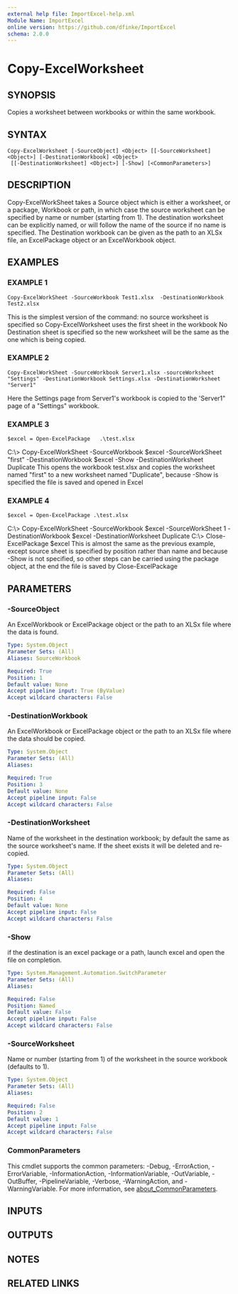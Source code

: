 ```yaml
---
external help file: ImportExcel-help.xml
Module Name: ImportExcel
online version: https://github.com/dfinke/ImportExcel
schema: 2.0.0
---
```


# Copy-ExcelWorksheet

## SYNOPSIS
Copies a worksheet between workbooks or within the same workbook.

## SYNTAX

```
Copy-ExcelWorksheet [-SourceObject] <Object> [[-SourceWorksheet] <Object>] [-DestinationWorkbook] <Object>
 [[-DestinationWorksheet] <Object>] [-Show] [<CommonParameters>]
```

## DESCRIPTION
Copy-ExcelWorkSheet takes a Source object which is either a worksheet, or a package, Workbook or path, in which case the source worksheet can be specified by name or number (starting from 1).
The destination worksheet can be explicitly named, or will follow the name of the source if no name is specified.
The Destination workbook can be given as the path to an XLSx file, an ExcelPackage object or an ExcelWorkbook object.

## EXAMPLES

### EXAMPLE 1
```
Copy-ExcelWorkSheet -SourceWorkbook Test1.xlsx  -DestinationWorkbook Test2.xlsx
```

This is the simplest version of the command: no source worksheet is specified so Copy-ExcelWorksheet uses the first sheet in the workbook No Destination sheet is specified so the new worksheet will be the same as the one which is being copied.

### EXAMPLE 2
```
Copy-ExcelWorkSheet -SourceWorkbook Server1.xlsx -sourceWorksheet "Settings" -DestinationWorkbook Settings.xlsx -DestinationWorksheet "Server1"
```

Here the Settings page from Server1's workbook is copied to the 'Server1" page of a "Settings" workbook.

### EXAMPLE 3
```
$excel = Open-ExcelPackage   .\test.xlsx
```

C:\\\> Copy-ExcelWorkSheet -SourceWorkbook  $excel -SourceWorkSheet "first" -DestinationWorkbook $excel -Show -DestinationWorksheet Duplicate This opens the workbook test.xlsx and copies the worksheet named "first" to a new worksheet named "Duplicate", because -Show is specified the file is saved and opened in Excel

### EXAMPLE 4
```
$excel = Open-ExcelPackage .\test.xlsx
```

C:\\\> Copy-ExcelWorkSheet -SourceWorkbook  $excel -SourceWorkSheet 1 -DestinationWorkbook $excel  -DestinationWorksheet Duplicate C:\\\> Close-ExcelPackage $excel This is almost the same as the previous example, except source sheet is specified by position rather than name and because -Show is not specified, so other steps can be carried using the package object, at the end the file is saved by Close-ExcelPackage

## PARAMETERS

### -SourceObject
An ExcelWorkbook or ExcelPackage object or the path to an XLSx file where the data is found.

```yaml
Type: System.Object
Parameter Sets: (All)
Aliases: SourceWorkbook

Required: True
Position: 1
Default value: None
Accept pipeline input: True (ByValue)
Accept wildcard characters: False
```

### -DestinationWorkbook
An ExcelWorkbook or ExcelPackage object or the path to an XLSx file where the data should be copied.

```yaml
Type: System.Object
Parameter Sets: (All)
Aliases:

Required: True
Position: 3
Default value: None
Accept pipeline input: False
Accept wildcard characters: False
```

### -DestinationWorksheet
Name of the worksheet in the destination workbook; by default the same as the source worksheet's name.
If the sheet exists it will be deleted and re-copied.

```yaml
Type: System.Object
Parameter Sets: (All)
Aliases:

Required: False
Position: 4
Default value: None
Accept pipeline input: False
Accept wildcard characters: False
```

### -Show
if the destination is an excel package or a path, launch excel and open the file on completion.

```yaml
Type: System.Management.Automation.SwitchParameter
Parameter Sets: (All)
Aliases:

Required: False
Position: Named
Default value: False
Accept pipeline input: False
Accept wildcard characters: False
```

### -SourceWorksheet
Name or number (starting from 1) of the worksheet in the source workbook (defaults to 1).

```yaml
Type: System.Object
Parameter Sets: (All)
Aliases:

Required: False
Position: 2
Default value: 1
Accept pipeline input: False
Accept wildcard characters: False
```

### CommonParameters
This cmdlet supports the common parameters: -Debug, -ErrorAction, -ErrorVariable, -InformationAction, -InformationVariable, -OutVariable, -OutBuffer, -PipelineVariable, -Verbose, -WarningAction, and -WarningVariable. For more information, see [about_CommonParameters](http://go.microsoft.com/fwlink/?LinkID=113216).

## INPUTS

## OUTPUTS

## NOTES

## RELATED LINKS

